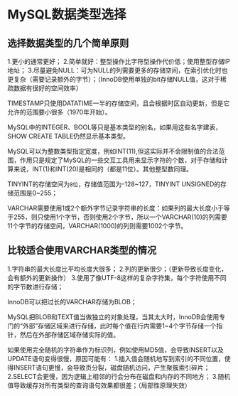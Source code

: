 # MySQL数据类型选择

## 选择数据类型的几个简单原则
1.更小的通常更好；
2.简单就好：整型操作比字符型操作代价低；使用整型存储IP地址；
3.尽量避免NULL：可为NULL的列需要更多的存储空间，在索引优化时也更复杂（需要记录额外的字节）；（InnoDB使用单独的bit存储NULL值，这对于稀疏数据有很好的空间效率）

TIMESTAMP只使用DATATIME一半的存储空间，且会根据时区自动更新，但是它允许的范围要小很多（1970年开始）。

MySQL中的INTEGER、BOOL等只是基本类型的别名，如果用这些名字建表，SHOW CREATE TABLE仍然显示基本类型。

MySQL可以为整数类型指定宽度，例如INT(11),但这实际并不会限制值的合法范围，作用只是规定了MySQL的一些交互工具用来显示字符的个数，对于存储和计算来说，INT(1)和INT(20)是相同的（都是11位）。其他整型数同理。

TINYINT的存储空间为`8位`，存储值范围为-128~127，TINYINT UNSIGNED的存储范围是0~255；

VARCHAR需要使用1或2个额外字节记录字符串的长度：如果列的最大长度小于等于255，则只使用1个字节，否则使用2个字节，所以一个VARCHAR(10)的列需要11个字节的存储空间，VARCHAR(1000)的列则需要1002个字节。

## 比较适合使用VARCHAR类型的情况
1.字符串的最大长度比平均长度大很多；
2.列的更新很少；（更新导致长度变化，会有额外的更新操作）
3.使用了像UTF-8这样的复杂字符集，每个字符使用不同的字节数进行存储；

InnoDB可以把过长的VARCHAR存储为BLOB；

MySQL把BLOB和TEXT值当做独立的对象处理，当其太大时，InnoDB会使用专门的“外部”存储区域来进行存储，此时每个值在行内需要1~4个字节存储一个指针，然后在外部存储区域存储实际的值。

如果使用完全随机的字符串作为标识列，例如使用MD5值，会导致INSERT以及UPDATE语句变得很慢，原因可能有：
1.插入值会随机地写到索引的不同位置，使得INSERT语句更慢，会导致页分裂，磁盘随机访问，产生聚簇索引碎片；
2.SELECT会更慢，因为逻辑上相邻的行会分布在磁盘和内存的不同地方；
3.随机值导致缓存对所有类型的查询语句效果都很差；（局部性原理失效）